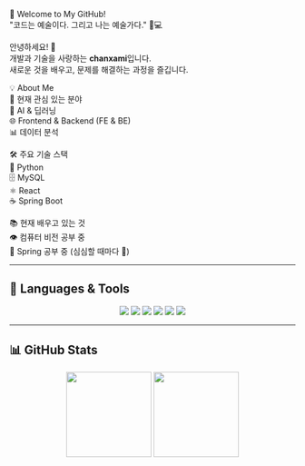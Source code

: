 🚀 Welcome to My GitHub!  
"코드는 예술이다. 그리고 나는 예술가다." 🎨💻

안녕하세요! 👋  
개발과 기술을 사랑하는 **chanxami**입니다.  
새로운 것을 배우고, 문제를 해결하는 과정을 즐깁니다.

💡 About Me  
🎯 현재 관심 있는 분야  
🤖 AI & 딥러닝  
🌐 Frontend & Backend (FE & BE)  
📊 데이터 분석  

🛠 주요 기술 스택  
🐍 Python  
🗄️ MySQL  
⚛️ React  
☕ Spring Boot  

📚 현재 배우고 있는 것  
👁️ 컴퓨터 비전 공부 중  
🌱 Spring 공부 중 (심심할 때마다 🤣)

---

## 🚀 Languages & Tools  
<p align="center">  
  <img src="https://img.shields.io/badge/Python-3776AB?style=for-the-badge&logo=python&logoColor=white">  
  <img src="https://img.shields.io/badge/JavaScript-F7DF1E?style=for-the-badge&logo=javascript&logoColor=black">  
  <img src="https://img.shields.io/badge/React-61DAFB?style=for-the-badge&logo=react&logoColor=black">  
  <img src="https://img.shields.io/badge/Spring%20Boot-6DB33F?style=for-the-badge&logo=springboot&logoColor=white">  
  <img src="https://img.shields.io/badge/MySQL-4479A1?style=for-the-badge&logo=mysql&logoColor=white">  
  <img src="https://img.shields.io/badge/Git-F05032?style=for-the-badge&logo=git&logoColor=white">  
</p>

---

## 📊 GitHub Stats  
<div align="center">  
  <img src="https://github-readme-stats.vercel.app/api?username=chanxami&show_icons=true&theme=dracula" height="150">  
  <img src="https://github-readme-stats.vercel.app/api/top-langs/?username=chanxami&layout=compact&theme=dracula" height="150">  
</div>
